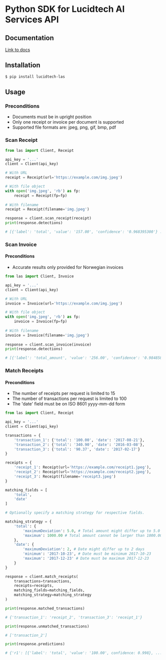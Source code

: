 # Python SDK for Lucidtech AI Services API

## Documentation

[Link to docs](https://docs.lucidtech.ai/python/index.html)

## Installation

```bash
$ pip install lucidtech-las
```

## Usage

### Preconditions

- Documents must be in upright position
- Only one receipt or invoice per document is supported
- Supported file formats are: jpeg, png, gif, bmp, pdf

### Scan Receipt

```python
from las import Client, Receipt

api_key = '...'
client = Client(api_key)

# With URL
receipt = Receipt(url='https://example.com/img.jpeg')

# With file object
with open('img.jpeg', 'rb') as fp:
    receipt = Receipt(fp=fp)
    
# With filename
receipt = Receipt(filename='img.jpeg')

response = client.scan_receipt(receipt)
print(response.detections)

# [{'label': 'total', 'value': '157.00', 'confidence': '0.968395300'} ...]
```

### Scan Invoice

#### Preconditions
- Accurate results only provided for Norwegian invoices

```python
from las import Client, Invoice

api_key = '...'
client = Client(api_key)

# With URL
invoice = Invoice(url='https://example.com/img.jpeg')

# With file object
with open('img.jpeg', 'rb') as fp:
    invoice = Invoice(fp=fp)
    
# With filename
invoice = Invoice(filename='img.jpeg')
    
response = client.scan_invoice(invoice)
print(response.detections)

# [{'label': 'total_amount', 'value': '256.00', 'confidence': '0.98485885'} ...]
```

### Match Receipts

#### Preconditions
- The number of receipts per request is limited to 15 
- The number of transactions per request is limited to 100
- The 'date' field must be on ISO 8601 yyyy-mm-dd form


```python
from las import Client, Receipt

api_key = '...'
client = Client(api_key)

transactions = {
    'transaction_1': {'total': '100.00', 'date': '2017-08-21'}, 
    'transaction_2': {'total': '340.90', 'date': '2016-03-08'},
    'transaction_3': {'total': '90.37', 'date': '2017-02-17'}
}

receipts = {
    'receipt_1': Receipt(url='https://example.com/receipt1.jpeg'),
    'receipt_2': Receipt(url='https://example.com/receipt2.jpeg'),
    'receipt_3': Receipt(filename='receipt3.jpeg')
}

matching_fields = [
    'total',
    'date'
]

# Optionally specify a matching strategy for respective fields.

matching_strategy = {
    'total': {
        'maximumDeviation': 5.0, # Total amount might differ up to 5.0
        'maximum': 1000.00 # Total amount cannot be larger than 1000.00
    },
    'date': {
        'maximumDeviation': 2, # Date might differ up to 2 days
        'minimum': '2017-10-23', # Date must be minimum 2017-10-23
        'maximum': '2017-12-23' # Date must be maximum 2017-12-23
    }
}

response = client.match_receipts(
    transactions=transactions,
    receipts=receipts,
    matching_fields=matching_fields,
    matching_strategy=matching_strategy
)

print(response.matched_transactions)

# {'transaction_1': 'receipt_2', 'transaction_3': 'receipt_1'}

print(response.unmatched_transactions)

# ['transaction_2']

print(response.predictions)

# {'r1': [{'label': 'total', 'value': '100.00', confidence: 0.998}, ...], ...}

```


